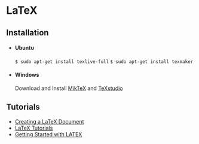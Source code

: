 # LaTeX
## Installation
 - #### Ubuntu
   ```$ sudo apt-get install texlive-full```
   ```$ sudo apt-get install texmaker```
 - #### Windows
    Download  and Install [MikTeX](https://miktex.org/download) and [TeXstudio](http://www.texstudio.org/)

## Tutorials
 - [Creating a LaTeX Document](https://www.youtube.com/watch?v=SoDv0qhyysQ)
 - [LaTeX Tutorials](https://www.latex-tutorial.com)
 - [Getting Started with LATEX](http://www.rpi.edu/dept/arc/training/latex/class-slides-pc.pdf)

